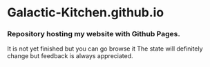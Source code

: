 # Galactic-Kitchen.github.io
### Repository hosting my website with Github Pages.
It is not yet finished but you can go browse it
The state will definitely change but feedback is always appreciated.